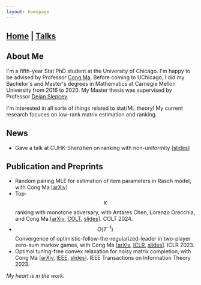 ```yaml
---
layout: homepage
---
```

## [Home](/index.md) | [Talks](/talks.md) 

## About Me

I'm a fifth-year Stat PhD student at the University of Chicago. I'm happy to be advised by Professor [Cong Ma](https://congma1028.github.io/). 
Before coming to UChicago, I did my Bachelor's and Master's degrees in Mathematics at Carnegie Mellon University from 2016 to 2020. My Master thesis was supervised by Professor [Dejan Slepcev](https://www.math.cmu.edu/~slepcev/).

I'm interested in all sorts of things related to stat/ML theory! My current research focuces on low-rank matrix estimation and ranking.

## News

* Gave a talk at CUHK-Shenzhen on ranking with non-uniformity [[slides](/assets/slides/ranking.pdf)]

## Publication and Preprints
* Random pairing MLE for estimation of item parameters in Rasch model, with Cong Ma [[arXiv](https://arxiv.org/abs/2406.13989)]
* Top-$$K$$ ranking with monotone adversary, with Antares Chen, Lorenzo Orecchia, and Cong Ma [[arXiv](https://arxiv.org/abs/2402.07445), [COLT](https://proceedings.mlr.press/v247/yang24b), [slides](/assets/slides/topK_semirandom.pdf)]. COLT 2024.
* $$O(T^{−1})$$ Convergence of optimistic-follow-the-regularized-leader in two-player zero-sum markov games, with Cong Ma [[arXiv](https://arxiv.org/abs/2209.12430), [ICLR](https://openreview.net/pdf?id=VWqiPBB_EM), [slides](/assets/slides/OFTRL.pdf)]. ICLR 2023. 
* Optimal tuning-free convex relaxation for noisy matrix completion, with Cong Ma [[arXiv](https://arxiv.org/abs/2207.05802), [IEEE](https://ieeexplore.ieee.org/abstract/document/10147023), [slides](/assets/slides/sqrtMC.pdf)]. IEEE Transactions on Information Theory 2023.

<!-- ## Misc
* Talk on matrix completion at 2024 IDEAL Get Ready for Research Workshop [[slides](/assets/slides/MatrixCompletion.pdf)] -->

*My heart is in the work.*

<!-- 

{% include_relative _includes/publications.md %}

{% include_relative _includes/services.md %} -->

